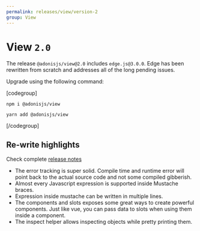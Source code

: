 ```yaml
---
permalink: releases/view/version-2
group: View
---
```


# View `2.0`

The release `@adonisjs/view@2.0` includes `edge.js@3.0.0`. Edge has been rewritten from scratch and addresses all of the long pending issues.

Upgrade using the following command:

[codegroup]
```sh{}{npm}
npm i @adonisjs/view
```

```sh{}{yarn}
yarn add @adonisjs/view
```
[/codegroup]

## Re-write highlights
Check complete [release notes](https://github.com/edge-js/edge/releases/tag/v3.0.0)

- The error tracking is super solid. Compile time and runtime error will point back to the actual source code and not some compiled gibberish.
- Almost every Javascript expression is supported inside Mustache braces.
- Expression inside mustache can be written in multiple lines.
- The components and slots exposes some great ways to create powerful components. Just like vue, you can pass data to slots when using them inside a component.
- The inspect helper allows inspecting objects while pretty printing them.
